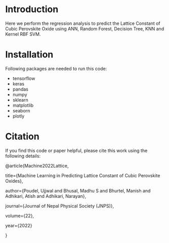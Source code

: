 # Introduction
Here we perform the regression analysis to predict the Lattice Constant of Cubic Perovskite Oxide using ANN, Random Forest, Decision Tree, KNN and Kernel RBF SVM.

# Installation
Following packages are needed to run this code:
* tensorflow
* keras
* pandas
* numpy
* sklearn
* matplotlib
* seaborn
* plotly

# Citation
If you find this code or paper helpful, please cite this work using the following details:

@article{Machine2022Lattice,

  title={Machine Learning in Predicting Lattice Constant of Cubic Perovskite Oxides},
  
  author={Poudel, Ujjwal and Bhusal, Madhu S and Bhurtel, Manish and Adhikari, Atish and Adhikari, Narayan},
  
  journal={Journal of Nepal Physical Society (JNPS)},
  
  volume={22},
  
  year={2022}
  
}
